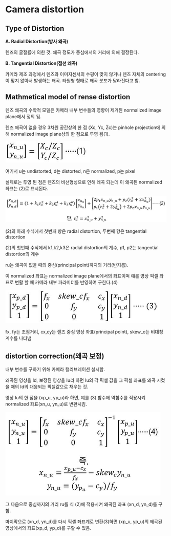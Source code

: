 # Camera distortion

## Type of Distortion

**A. Radial Distortion(방사 왜곡)**

렌즈의 굴절률에 의한 것. 왜곡 정도가 중심에서의 거리에 의해 결정된다.

**B. Tangential Distortion(접선 왜곡)**

카메라 제조 과정에서 렌즈와 이미지센서의 수평이 맞지 않거나 렌즈 자체의 centering이 맞지 않아서 발생하는 왜곡. 타원형 형태로 왜곡 분포가 달라진다고 함.



## Mathmetical model of rense distortion

렌즈 왜곡의 수학적 모델은 카메라 내부 변수들의 영향이 제거된 normalized image plane에서 정의 됨.

렌즈 왜곡이 없을 경우 3차원 공간상의 한 점 (Xc, Yc, Zc)는 pinhole projection에 의해 normalized image plane상의 한 점으로 투영 됨(1).

![](distortion1.JPG)

여기서 u는 undistorted, d는 distorted, n은 normalized, p는 pixel

실제로는 투영 된 점은 렌즈의 비선형성으로 인해 왜곡 되는데 이 왜곡된 normalized 좌표는 (2)로 표시된다.

![](distortion2.JPG)

(2)의 아래 수식에서 첫번째 항은 radial distortion, 두번째 항은 tangential distortion

(2)의 첫번째 수식에서 k1,k2,k3은 radial distortion의 계수, p1, p2는 tangential distortion의 계수

ru는 왜곡이 없을 때의 중심(principal point)까지의 거리(반지름).

이 normalized 좌표는 normalized image plane에서의 좌표이며 얘를 영상 픽셀 좌표로 변활 할 때 카메라 내부 파라미터를 반영하여 구한다.(4)

![](distortion3.JPG)

fx, fy는 초점거리, cx,cy는 렌즈 중심 영상 좌표(principal point), skew_c는 비대칭 계수를 나타냄



## distortion correction(왜곡 보정)

내부 변수를 구하기 위해 카메라 캘리브레이션 실시함. 

왜곡된 영상을 Id, 보정된 영상을 Iu라 하면 Iu의 각 픽셀 값을 그 픽셀 좌표를 왜곡 시켰을 때의 Id의 대응되는 픽셀값으로 채우는 것.

영상 Iu의 한 점을 (xp_u, yp_u)라 하면, 얘를 (3) 함수에 역함수를 적용시켜 normalized 좌표(xn_u, yn_u)로 변환시킴.

![](distortion4.JPG)

그 다음으로 중심까지의 거리 ru를 식 (2)에 적용시켜 왜곡된 좌표 (xn_d, yn_d)를 구함.

마지막으로 (xn_d, yn_d)를 다시 픽셀 좌표계로 변환(3)하면 (xp_u, yp_u)의 왜곡된 영상에서의 좌표(xp_d, yp_d)를 구할 수 있음.
